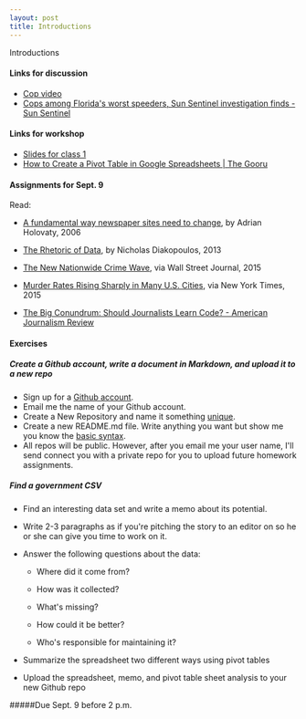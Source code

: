 ```yaml
---
layout: post
title: Introductions
---
```


Introductions

#### Links for discussion
- [Cop video](https://youtu.be/nq1sscJcZdA)
- [Cops among Florida's worst speeders, Sun Sentinel investigation finds - Sun Sentinel](http://www.sun-sentinel.com/news/speeding-cops/fl-speeding-cops-20120211-story.html)

#### Links for workshop

- [Slides for class 1](https://docs.google.com/presentation/d/1nfrZcSZVV7WFgeY8w5hu2NS8O9m9GQ8JgWNSqkgSWRs/edit?usp=sharing)
- [How to Create a Pivot Table in Google Spreadsheets | The Gooru](http://www.thegooru.com/how-to-create-a-pivot-table-in-google-spreadsheets/)


#### Assignments for Sept. 9

Read: 

- [A fundamental way newspaper sites need to change](http://www.holovaty.com/writing/fundamental-change/), by Adrian Holovaty, 2006

- [The Rhetoric of Data](http://towcenter.org/blog/the-rhetoric-of-data/), by Nicholas Diakopoulos, 2013

- [The New Nationwide Crime Wave](http://www.wsj.com/articles/the-new-nationwide-crime-wave-1432938425), via Wall Street Journal, 2015

- [Murder Rates Rising Sharply in Many U.S. Cities](http://www.nytimes.com/2015/09/01/us/murder-rates-rising-sharply-in-many-us-cities.html?_r=0), via New York Times, 2015

- [The Big Conundrum: Should Journalists Learn Code? - American Journalism Review](http://ajr.org/2014/09/24/should-journalists-learn-code/)

#### Exercises

##### Create a Github account, write a document in Markdown, and upload it to a new repo
- Sign up for a [Github account](https://github.com/join).
- Email me the name of your Github account.
- Create a New Repository and name it something [unique](https://guides.github.com/activities/hello-world/#repository).
- Create a new README.md file. Write anything you want but show me you know the [basic syntax](https://github.com/adam-p/markdown-here/wiki/Markdown-Cheatsheet).
- All repos will be public. However, after you email me your user name, I'll send connect you with a private repo for you to upload future homework assignments.

##### Find a government CSV
- Find an interesting data set and write a memo about its potential.
- Write 2-3 paragraphs as if you're pitching the story to an editor on so he or she can give you time to work on it.
- Answer the following questions about the data:

  *  Where did it come from?

  *  How was it collected?

  *  What's missing?

  *  How could it be better?

  *  Who's responsible for maintaining it?

- Summarize the spreadsheet two different ways using pivot tables
- Upload the spreadsheet, memo, and pivot table sheet analysis to your new Github repo

#####Due Sept. 9 before 2 p.m.